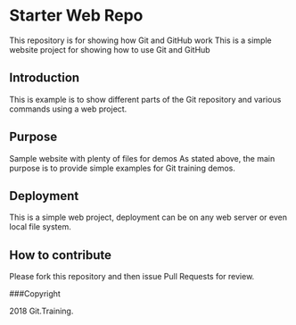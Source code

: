 # Starter Web Repo

This repository is for showing how Git and GitHub work
This is a simple website project for showing how to use Git and GitHub

## Introduction

This is example is to show different parts of the Git repository and various commands using a web project.

## Purpose

Sample website with plenty of files for demos
As stated above, the main purpose is to provide simple examples for Git training demos.

## Deployment

This is a simple web project, deployment can be on any web server or even local file system.

## How to contribute

Please fork this repository and then issue Pull Requests for review.

###Copyright

2018 Git.Training.